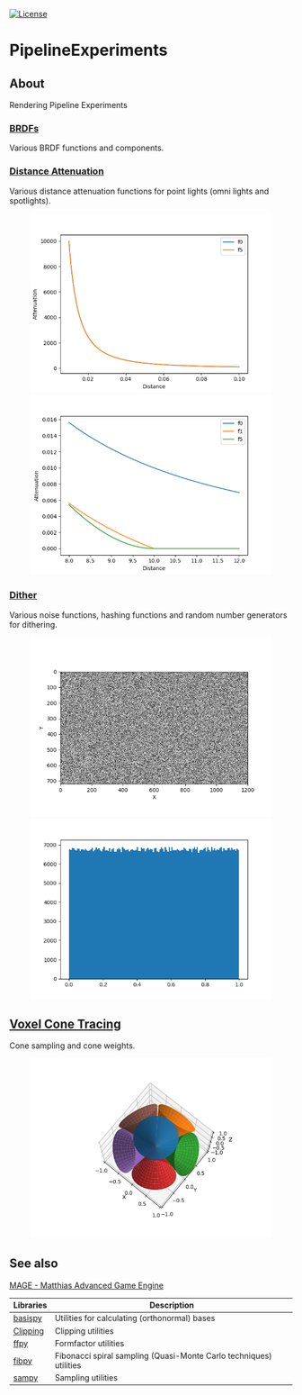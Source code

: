 [![License][s1]][li]

[s1]: https://img.shields.io/badge/licence-GPL%203.0-blue.svg
[li]: https://raw.githubusercontent.com/matt77hias/PipelineExperiments/master/LICENSE.txt

# PipelineExperiments

## About
Rendering Pipeline Experiments

### [BRDFs](https://github.com/matt77hias/PipelineExperiments/blob/master/src/brdf.py)
Various BRDF functions and components.

### [Distance Attenuation](https://github.com/matt77hias/PipelineExperiments/blob/master/src/distance_attenuation.py)
Various distance attenuation functions for point lights (omni lights and spotlights).

<p align="center">
<img src="res/distance_attenuation1.png" width="430">
<img src="res/distance_attenuation2.png" width="430">
</p>

### [Dither](https://github.com/matt77hias/PipelineExperiments/blob/master/src/dither.py)
Various noise functions, hashing functions and random number generators for dithering.

<p align="center">
<img src="res/dither1.png" width="430">
<img src="res/dither2.png" width="430">
</p>

## [Voxel Cone Tracing](https://github.com/matt77hias/PipelineExperiments/blob/master/src/vct.py)
Cone sampling and cone weights.

<p align="center">
<img src="res/vct1.png" width="430">
</p>


## See also

[MAGE - Matthias Advanced Game Engine](https://github.com/matt77hias/MAGE)

| Libraries                                          | Description                                                        |
|----------------------------------------------------|--------------------------------------------------------------------|
| [basispy](https://github.com/matt77hias/basispy)   | Utilities for calculating (orthonormal) bases                      |
| [Clipping](https://github.com/matt77hias/Clipping) | Clipping utilities                                                 |
| [ffpy](https://github.com/matt77hias/ffpy)         | Formfactor utilities                                               |
| [fibpy](https://github.com/matt77hias/fibpy)       | Fibonacci spiral sampling (Quasi-Monte Carlo techniques) utilities |
| [sampy](https://github.com/matt77hias/sampy)       | Sampling utilities                                                 |
